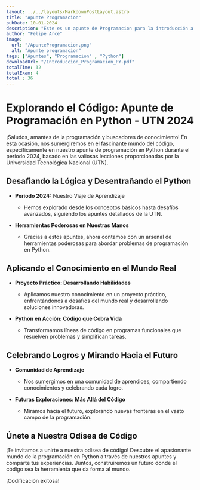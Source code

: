 ```yaml
---
layout: ../../layouts/MarkdownPostLayout.astro
title: "Apunte Programacion"
pubDate: 10-01-2024
description: "Este es un apunte de Programacion para la introducción a la tecnicatura universitaria en programacion"
author: "Felipe Arce"
image:
  url: "/ApunteProgramacion.png"
  alt: "Apunte programacion"
tags: ["Apuntes", "Programacion" , "Python"]
downloadUrl: "/Introduccion_Programacion_PY.pdf"
totalTime: 32
totalExam: 4 
total : 36
---
```


# Explorando el Código: Apunte de Programación en Python - UTN 2024

¡Saludos, amantes de la programación y buscadores de conocimiento! En esta ocasión, nos sumergiremos en el fascinante mundo del código, específicamente en nuestro apunte de programación en Python durante el periodo 2024, basado en las valiosas lecciones proporcionadas por la Universidad Tecnológica Nacional (UTN).

## Desafiando la Lógica y Desentrañando el Python

- **Periodo 2024:** Nuestro Viaje de Aprendizaje
  - Hemos explorado desde los conceptos básicos hasta desafíos avanzados, siguiendo los apuntes detallados de la UTN.
  
- **Herramientas Poderosas en Nuestras Manos**
  - Gracias a estos apuntes, ahora contamos con un arsenal de herramientas poderosas para abordar problemas de programación en Python.

## Aplicando el Conocimiento en el Mundo Real

- **Proyecto Práctico: Desarrollando Habilidades**
  - Aplicamos nuestro conocimiento en un proyecto práctico, enfrentándonos a desafíos del mundo real y desarrollando soluciones innovadoras.
  
- **Python en Acción: Código que Cobra Vida**
  - Transformamos líneas de código en programas funcionales que resuelven problemas y simplifican tareas.

## Celebrando Logros y Mirando Hacia el Futuro

- **Comunidad de Aprendizaje**
  - Nos sumergimos en una comunidad de aprendices, compartiendo conocimientos y celebrando cada logro.
  
- **Futuras Exploraciones: Más Allá del Código**
  - Miramos hacia el futuro, explorando nuevas fronteras en el vasto campo de la programación.

## Únete a Nuestra Odisea de Código

¡Te invitamos a unirte a nuestra odisea de código! Descubre el apasionante mundo de la programación en Python a través de nuestros apuntes y comparte tus experiencias. Juntos, construiremos un futuro donde el código sea la herramienta que da forma al mundo.

¡Codificación exitosa!
